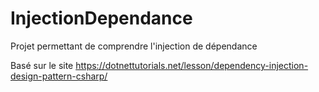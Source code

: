 # InjectionDependance
Projet permettant de comprendre l'injection de dépendance

Basé sur le site https://dotnettutorials.net/lesson/dependency-injection-design-pattern-csharp/
